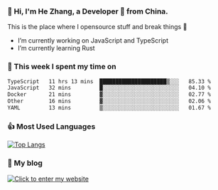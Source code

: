 ### 👋 Hi, I'm He Zhang, a Developer 🚀 from China.

This is the place where I opensource stuff and break things :rofl:

- I’m currently working on JavaScript and TypeScript
- I’m currently learning Rust

### 💪 This week I spent my time on 
<!--START_SECTION:waka-->

```txt
TypeScript   11 hrs 13 mins  █████████████████████▒░░░   85.33 %
JavaScript   32 mins         █░░░░░░░░░░░░░░░░░░░░░░░░   04.10 %
Docker       21 mins         ▓░░░░░░░░░░░░░░░░░░░░░░░░   02.77 %
Other        16 mins         ▓░░░░░░░░░░░░░░░░░░░░░░░░   02.06 %
YAML         13 mins         ▒░░░░░░░░░░░░░░░░░░░░░░░░   01.67 %
```

<!--END_SECTION:waka-->

### 👍 Most Used Languages
[![Top Langs](https://github-readme-stats.vercel.app/api/top-langs/?username=zhanghecool&layout=compact)](https://zhanghe.cool)

### 🌈 My blog 
[![Click to enter my website](https://cdn.jsdelivr.net/gh/zhanghecool/assets/images/gif/zhanghecools.gif)](https://zhanghe.cool)
